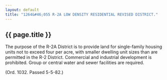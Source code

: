 ---
layout: default 
title: "1264&#46;055 R-2A LOW DENSITY RESIDENTIAL REVISED DISTRICT."---

{{ page.title }}
----------------

The purpose of the R-2A District is to provide land for single-family
housing units not to exceed four per acre, with smaller dwelling unit
sizes than are permitted in the R-2 District. Commercial and industrial
development is prohibited. Group or central water and sewer facilities
are required.

(Ord. 1032. Passed 5-5-82.)
